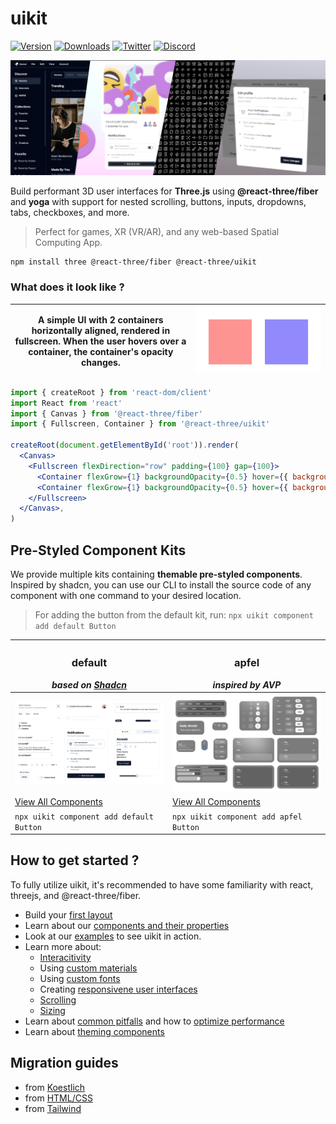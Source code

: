 <h1>uikit</h1>

[![Version](https://img.shields.io/npm/v/@react-three/uikit?style=flat&colorA=000000&colorB=000000)](https://npmjs.com/package/@react-three/uikit)
[![Downloads](https://img.shields.io/npm/dt/@react-three/uikit.svg?style=flat&colorA=000000&colorB=000000)](https://npmjs.com/package/@react-three/uikit)
[![Twitter](https://img.shields.io/twitter/follow/pmndrs?label=%40pmndrs&style=flat&colorA=000000&colorB=000000&logo=twitter&logoColor=000000)](https://twitter.com/pmndrs)
[![Discord](https://img.shields.io/discord/740090768164651008?style=flat&colorA=000000&colorB=000000&label=discord&logo=discord&logoColor=000000)](https://discord.gg/ZZjjNvJ)

![uikit banner](./docs/getting-started/banner.jpg)

Build performant 3D user interfaces for **Three.js** using **@react-three/fiber** and **yoga** with support for nested scrolling, buttons, inputs, dropdowns, tabs, checkboxes, and more.

> Perfect for games, XR (VR/AR), and any web-based Spatial Computing App.

```bash
npm install three @react-three/fiber @react-three/uikit
```

### What does it look like ?

| A simple UI with 2 containers horizontally aligned, rendered in fullscreen. When the user hovers over a container, the container's opacity changes. | ![render of the above code](./docs/getting-started/basic-example.gif) |
| ---------------------------------------------------------------------------------------------------------------------- | ------------------------------------------------ |

```jsx
import { createRoot } from 'react-dom/client'
import React from 'react'
import { Canvas } from '@react-three/fiber'
import { Fullscreen, Container } from '@react-three/uikit'

createRoot(document.getElementById('root')).render(
  <Canvas>
    <Fullscreen flexDirection="row" padding={100} gap={100}>
      <Container flexGrow={1} backgroundOpacity={0.5} hover={{ backgroundOpacity: 1 }} backgroundColor="red" />
      <Container flexGrow={1} backgroundOpacity={0.5} hover={{ backgroundOpacity: 1 }} backgroundColor="blue" />
    </Fullscreen>
  </Canvas>,
)
```

## Pre-Styled Component Kits

We provide multiple kits containing **themable pre-styled components**. Inspired by shadcn, you can use our CLI to install the source code of any component with one command to your desired location.
> For adding the button from the default kit, run: `npx uikit component add default Button`

| <h3>default</h3> _based on [Shadcn](https://github.com/shadcn-ui/ui)_ | <h3>apfel</h3> _inspired by AVP_                            |
| --------------------------------------------------------------------- | ----------------------------------------------------------- |
| ![Overview over all default components](./docs/getting-started/default-overview.jpg)                                                                      | ![Overview over all apfel components](./docs/getting-started/apfel-overview.jpg) |
| [View All Components](https://docs.pmnd.rs/uikit/kits/default)                             | [View All Components](https://docs.pmnd.rs/uikit/kits/apfel)                     |
| `npx uikit component add default Button`                                  | `npx uikit component add apfel Button`                          |

## How to get started ?

To fully utilize uikit, it's recommended to have some familiarity with
react, threejs, and @react-three/fiber.

- Build your [first layout](https://docs.pmnd.rs/uikit/getting-started/first-layout)
- Learn about our [components and their properties](https://docs.pmnd.rs/uikit/getting-started/components-and-properties)
- Look at our [examples](https://docs.pmnd.rs/uikit/getting-started/examples) to see uikit in action.
- Learn more about:
  - [Interacitivity](https://docs.pmnd.rs/uikit/tutorials/interactivity)
  - Using [custom materials](https://docs.pmnd.rs/uikit/tutorials/custom-materials)
  - Using [custom fonts](https://docs.pmnd.rs/uikit/tutorials/custom-fonts)
  - Creating [responsivene user interfaces](https://docs.pmnd.rs/uikit/tutorials/responsive)
  - [Scrolling](https://docs.pmnd.rs/uikit/tutorials/scroll)
  - [Sizing](https://docs.pmnd.rs/uikit/tutorials/sizing)
- Learn about [common pitfalls](https://docs.pmnd.rs/uikit/advanced/pitfalls) and how to [optimize performance](https://docs.pmnd.rs/uikit/advanced/performance)
- Learn about [theming components](https://docs.pmnd.rs/uikit/kits/theming)

## Migration guides

- from [Koestlich](https://docs.pmnd.rs/uikit/migration/from-koestlich)
- from [HTML/CSS](https://docs.pmnd.rs/uikit/migration/from-html-css)
- from [Tailwind](https://docs.pmnd.rs/uikit/migration/from-tailwind)